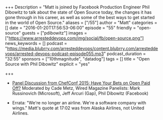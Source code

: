+++
Description = "Matt is joined by Facebook Production Engineer Phil Dibowitz to talk about the state of Open Source today, the changes it has gone through in his career, as well as some of the best ways to get started in the world of Open Source."
aliases = ["/55"]
author = "Matt"
categories = []
date = "2016-01-20T17:56:53-06:00"
episode = "55"
friendly = "open-source"
guests = ["pdibowitz"]
images = ["https://www.arresteddevops.com/img/social/fb/open-source.png"]
news_keywords = []
podcast = "https://media.blubrry.com/arresteddevops/content.blubrry.com/arresteddevops/arrested-devops-podcast-episode055.mp3"
podcast_duration = "32:55"
sponsors = ["10thmagnitude", "datadog"]
tags = []
title = "Open Source with Phil Dibowitz"
explicit = "yes"

+++

* [Panel Discussion from ChefConf 2015: Have Your Bets on Open Paid Off?](https://www.youtube.com/watch?v=HZnbGNtcyMc)
Moderated by Cade Metz, Wired Magazine
Panelists: Mark Russinovich (Microsoft), Jeff Arcuri (Gap), Phil Dibowitz (Facebook)

* Errata: "We're no longer an airline. We're a software company with wings." Matt's quote at 17:02 was from Alaska Airlines, not United Airlines.
